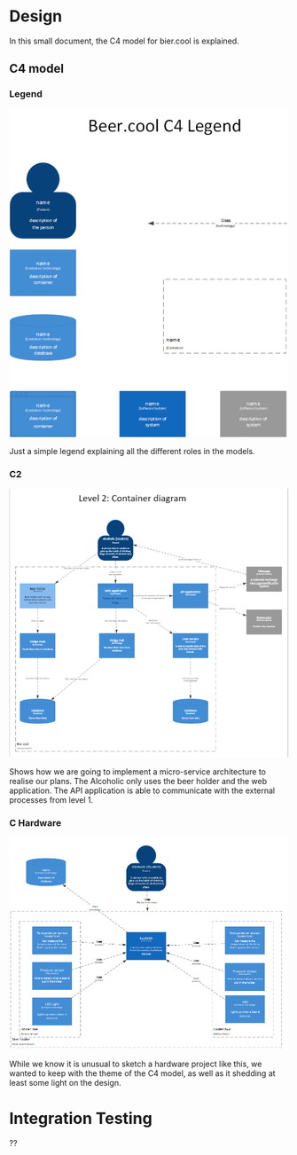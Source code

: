 # Design

In this small document, the C4 model for bier.cool is explained.  

## C4 model

### Legend

<img src='C4Legend.png' width="750">

Just a simple legend explaining all the different roles in the models.

### C2

![C1 Bier.cool](bierC120806.PNG "Philadelphia's Magic Gardens")

Shows how we are going to implement a micro-service architecture to realise our plans. The Alcoholic only uses the beer 
holder and the web application. The API application is able to communicate with the external processes from level 1.


### C Hardware

<img src = 'bierChardware.png' width="1000">

While we know it is unusual to sketch a hardware project like this, we wanted to keep with the theme of the C4 model,
as well as it shedding at least some light on the design.

# Integration Testing
??